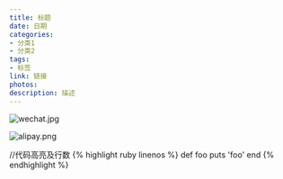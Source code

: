 ```yaml
---
title: 标题
date: 日期
categories:
- 分类1
- 分类2
tags:
- 标签
link: 链接
photos:
description: 描述
---
```




![wechat.jpg](http://ww1.sinaimg.cn/large/7e61971fgy1g79ljdu5llj205u05agm4.jpg)

![alipay.png](http://ww1.sinaimg.cn/large/7e61971fgy1g79lljcuygj20840800u6.jpg)

//代码高亮及行数
{% highlight ruby linenos %}
def foo
  puts 'foo'
end
{% endhighlight %}